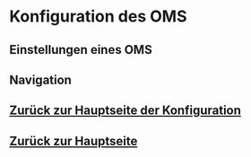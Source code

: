 # Konfiguration des OMS
## Einstellungen eines OMS

## Navigation
## [Zurück zur Hauptseite der Konfiguration](./configuration_main.md)
## [Zurück zur Hauptseite](../README.md)